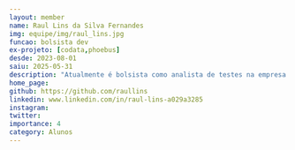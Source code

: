 ```yaml
---
layout: member
name: Raul Lins da Silva Fernandes 
img: equipe/img/raul_lins.jpg
funcao: bolsista dev
ex-projeto: [codata,phoebus]
desde: 2023-08-01
saiu: 2025-05-31
description: "Atualmente é bolsista como analista de testes na empresa Phoebus Tecnologia, desde Julho de 2024. Atuou no projeto junto à empresa CODATA como analista de requisitos e qualidade de Agosto de 2023 a Junho de 2024"
home_page: 
github: https://github.com/raullins
linkedin: www.linkedin.com/in/raul-lins-a029a3285
instagram: 
twitter: 
importance: 4
category: Alunos
---
```


